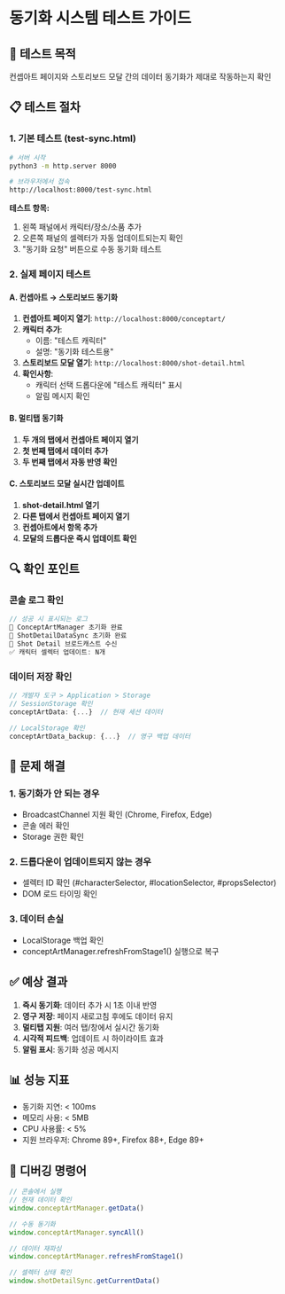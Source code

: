# 동기화 시스템 테스트 가이드

## 🎯 테스트 목적
컨셉아트 페이지와 스토리보드 모달 간의 데이터 동기화가 제대로 작동하는지 확인

## 📋 테스트 절차

### 1. 기본 테스트 (test-sync.html)
```bash
# 서버 시작
python3 -m http.server 8000

# 브라우저에서 접속
http://localhost:8000/test-sync.html
```

**테스트 항목:**
1. 왼쪽 패널에서 캐릭터/장소/소품 추가
2. 오른쪽 패널의 셀렉터가 자동 업데이트되는지 확인
3. "동기화 요청" 버튼으로 수동 동기화 테스트

### 2. 실제 페이지 테스트

#### A. 컨셉아트 → 스토리보드 동기화
1. **컨셉아트 페이지 열기**: `http://localhost:8000/conceptart/`
2. **캐릭터 추가**:
   - 이름: "테스트 캐릭터"
   - 설명: "동기화 테스트용"
3. **스토리보드 모달 열기**: `http://localhost:8000/shot-detail.html`
4. **확인사항**:
   - 캐릭터 선택 드롭다운에 "테스트 캐릭터" 표시
   - 알림 메시지 확인

#### B. 멀티탭 동기화
1. **두 개의 탭에서 컨셉아트 페이지 열기**
2. **첫 번째 탭에서 데이터 추가**
3. **두 번째 탭에서 자동 반영 확인**

#### C. 스토리보드 모달 실시간 업데이트
1. **shot-detail.html 열기**
2. **다른 탭에서 컨셉아트 페이지 열기**
3. **컨셉아트에서 항목 추가**
4. **모달의 드롭다운 즉시 업데이트 확인**

## 🔍 확인 포인트

### 콘솔 로그 확인
```javascript
// 성공 시 표시되는 로그
🎨 ConceptArtManager 초기화 완료
🎯 ShotDetailDataSync 초기화 완료
📨 Shot Detail 브로드캐스트 수신
✅ 캐릭터 셀렉터 업데이트: N개
```

### 데이터 저장 확인
```javascript
// 개발자 도구 > Application > Storage
// SessionStorage 확인
conceptArtData: {...}  // 현재 세션 데이터

// LocalStorage 확인
conceptArtData_backup: {...}  // 영구 백업 데이터
```

## 🐛 문제 해결

### 1. 동기화가 안 되는 경우
- BroadcastChannel 지원 확인 (Chrome, Firefox, Edge)
- 콘솔 에러 확인
- Storage 권한 확인

### 2. 드롭다운이 업데이트되지 않는 경우
- 셀렉터 ID 확인 (#characterSelector, #locationSelector, #propsSelector)
- DOM 로드 타이밍 확인

### 3. 데이터 손실
- LocalStorage 백업 확인
- conceptArtManager.refreshFromStage1() 실행으로 복구

## ✅ 예상 결과

1. **즉시 동기화**: 데이터 추가 시 1초 이내 반영
2. **영구 저장**: 페이지 새로고침 후에도 데이터 유지
3. **멀티탭 지원**: 여러 탭/창에서 실시간 동기화
4. **시각적 피드백**: 업데이트 시 하이라이트 효과
5. **알림 표시**: 동기화 성공 메시지

## 📊 성능 지표

- 동기화 지연: < 100ms
- 메모리 사용: < 5MB
- CPU 사용률: < 5%
- 지원 브라우저: Chrome 89+, Firefox 88+, Edge 89+

## 🔧 디버깅 명령어

```javascript
// 콘솔에서 실행
// 현재 데이터 확인
window.conceptArtManager.getData()

// 수동 동기화
window.conceptArtManager.syncAll()

// 데이터 재파싱
window.conceptArtManager.refreshFromStage1()

// 셀렉터 상태 확인
window.shotDetailSync.getCurrentData()
```